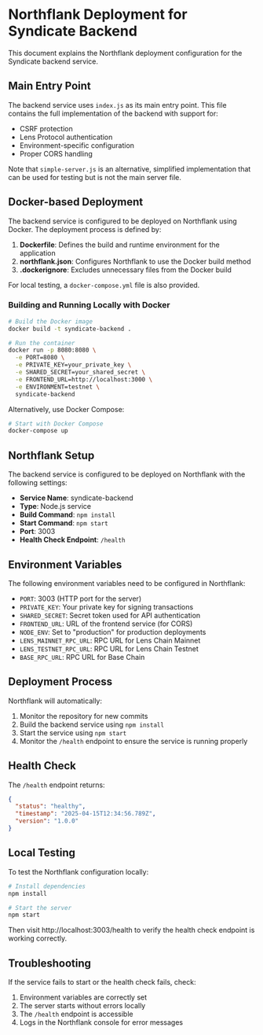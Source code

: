 # Northflank Deployment for Syndicate Backend

This document explains the Northflank deployment configuration for the Syndicate backend service.

## Main Entry Point

The backend service uses `index.js` as its main entry point. This file contains the full implementation of the backend with support for:

- CSRF protection
- Lens Protocol authentication
- Environment-specific configuration
- Proper CORS handling

Note that `simple-server.js` is an alternative, simplified implementation that can be used for testing but is not the main server file.

## Docker-based Deployment

The backend service is configured to be deployed on Northflank using Docker. The deployment process is defined by:

1. **Dockerfile**: Defines the build and runtime environment for the application
2. **northflank.json**: Configures Northflank to use the Docker build method
3. **.dockerignore**: Excludes unnecessary files from the Docker build

For local testing, a `docker-compose.yml` file is also provided.

### Building and Running Locally with Docker

```bash
# Build the Docker image
docker build -t syndicate-backend .

# Run the container
docker run -p 8080:8080 \
  -e PORT=8080 \
  -e PRIVATE_KEY=your_private_key \
  -e SHARED_SECRET=your_shared_secret \
  -e FRONTEND_URL=http://localhost:3000 \
  -e ENVIRONMENT=testnet \
  syndicate-backend
```

Alternatively, use Docker Compose:

```bash
# Start with Docker Compose
docker-compose up
```

## Northflank Setup

The backend service is configured to be deployed on Northflank with the following settings:

- **Service Name**: syndicate-backend
- **Type**: Node.js service
- **Build Command**: `npm install`
- **Start Command**: `npm start`
- **Port**: 3003
- **Health Check Endpoint**: `/health`

## Environment Variables

The following environment variables need to be configured in Northflank:

- `PORT`: 3003 (HTTP port for the server)
- `PRIVATE_KEY`: Your private key for signing transactions
- `SHARED_SECRET`: Secret token used for API authentication
- `FRONTEND_URL`: URL of the frontend service (for CORS)
- `NODE_ENV`: Set to "production" for production deployments
- `LENS_MAINNET_RPC_URL`: RPC URL for Lens Chain Mainnet
- `LENS_TESTNET_RPC_URL`: RPC URL for Lens Chain Testnet
- `BASE_RPC_URL`: RPC URL for Base Chain

## Deployment Process

Northflank will automatically:

1. Monitor the repository for new commits
2. Build the backend service using `npm install`
3. Start the service using `npm start`
4. Monitor the `/health` endpoint to ensure the service is running properly

## Health Check

The `/health` endpoint returns:

```json
{
  "status": "healthy",
  "timestamp": "2025-04-15T12:34:56.789Z",
  "version": "1.0.0"
}
```

## Local Testing

To test the Northflank configuration locally:

```bash
# Install dependencies
npm install

# Start the server
npm start
```

Then visit http://localhost:3003/health to verify the health check endpoint is working correctly.

## Troubleshooting

If the service fails to start or the health check fails, check:

1. Environment variables are correctly set
2. The server starts without errors locally
3. The `/health` endpoint is accessible
4. Logs in the Northflank console for error messages
